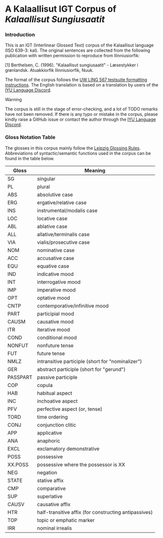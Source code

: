 # A Kalaallisut IGT Corpus of *Kalaallisut Sungiusaatit*

### Introduction

This is an IGT (Interlinear Glossed Text) corpus of the Kalaallisut language (ISO 639-3: kal). The original sentences are collected from the following publication with written permission to reproduce from Ilinniusiorfik:

[1] Berthelsen, C. (1996). "Kalaallisut sungiusaatit" - Læsestykker i grønlandsk. Atuakkiorfik Ilinniusiorfik, Nuuk.

The format of the corpus follows the [UW LING 567 testsuite formatting instructions](https://courses.washington.edu/ling567/testsuites.html#formatting). The English translation is based on a translation by users of the [IYU Language Discord](https://disboard.org/server/328027881009709056).

> [!WARNING]
> The corpus is still in the stage of error-checking, and a lot of TODO remarks have not been removed. If there is any typo or mistake in the corpus, please kindly raise a GitHub issue or contact the author through the [IYU Language Discord](https://disboard.org/server/328027881009709056).


### Gloss Notation Table

The glosses in this corpus mainly follow the [Leipzig Glossing Rules](https://www.eva.mpg.de/lingua/pdf/Glossing-Rules.pdf). Abbreviations of syntactic/semantic functions used in the corpus can be found in the table below.

| Gloss     | Meaning                |
| --------- | -----------------------|
| SG        | singular               |
| PL        | plural                 |
| ABS       | absolutive case        |
| ERG       | ergative/relative case |
| INS       | instrumental/modalis case|
| LOC       | locative case          |
| ABL       | ablative case          |
| ALL       | allative/terminalis case|
| VIA       | vialis/prosecutive case|
| NOM       | nominative case        |
| ACC       | accusative case        |
| EQU       | equative case          |
| IND       | indicative mood        |
| INT       | interrogative mood     |
| IMP       | imperative mood        |
| OPT       | optative mood          |
| CNTP      | contemporative/infinitive mood|
| PART      | participial mood       |
| CAUSM     | causative mood         |
| ITR       | iterative mood         |
| COND      | conditional mood       |
| NONFUT    | nonfuture tense        |
| FUT       | future tense           |
| NMLZ      | intransitive participle (short for "nominalizer")|
| GER       | abstract participle (short for "gerund")|
| PASSPART  | passive participle     |
| COP       | copula                 |
| HAB       | habitual aspect        |
| INC       | inchoative aspect      |
| PFV       | perfective aspect (or, tense)|
| TORD      | time ordering          |
| CONJ      | conjunction clitic     |
| APP       | applicative            |
| ANA       | anaphoric              |
| EXCL      | exclamatory demonstrative |
| POSS      | possessive             |
| XX.POSS   | possessive where the possessor is XX |
| NEG       | negation               |
| STATE     | stative affix          |
| CMP       | comparative            |
| SUP       | superlative            |
| CAUSV     | causative affix        |
| HTR       | half-transitive affix (for constructing antipassives)|
| TOP       | topic or emphatic marker |
| IRR       | nominal irrealis         |
